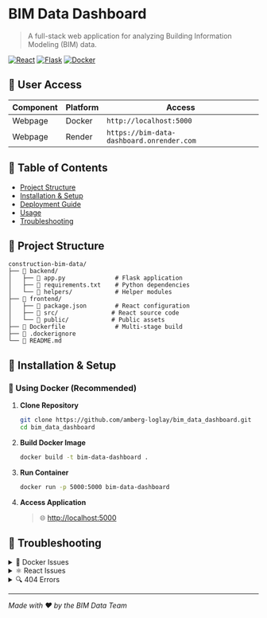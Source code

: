 # BIM Data Dashboard

> A full-stack web application for analyzing Building Information Modeling (BIM) data.

[![React](https://img.shields.io/badge/Frontend-React-blue)](https://reactjs.org/)
[![Flask](https://img.shields.io/badge/Backend-Flask-green)](https://flask.palletsprojects.com/)
[![Docker](https://img.shields.io/badge/Container-Docker-blue)](https://www.docker.com/)

## 🔑 User Access

| Component | Platform | Access |
|-----------|----------|---------|
| Webpage | Docker | `http://localhost:5000` |
| Webpage | Render | `https://bim-data-dashboard.onrender.com` |

## 📑 Table of Contents

- [Project Structure](#-project-structure)
- [Installation & Setup](#-installation--setup)
- [Deployment Guide](#-deployment-guide)
- [Usage](#-usage)
- [Troubleshooting](#-troubleshooting)

## 📁 Project Structure

```tree
construction-bim-data/
├── 📂 backend/
│   ├── 📜 app.py              # Flask application
│   ├── 📜 requirements.txt    # Python dependencies
│   └── 📂 helpers/            # Helper modules
├── 📂 frontend/
│   ├── 📜 package.json        # React configuration
│   ├── 📂 src/               # React source code
│   └── 📂 public/            # Public assets
├── 🐳 Dockerfile              # Multi-stage build
├── 📝 .dockerignore
└── 📖 README.md
```

## 🚀 Installation & Setup

### 🐳 Using Docker (Recommended)

1. **Clone Repository**
   ```bash
   git clone https://github.com/amberg-loglay/bim_data_dashboard.git
   cd bim_data_dashboard
   ```

2. **Build Docker Image**
   ```bash
   docker build -t bim-data-dashboard .
   ```

3. **Run Container**
   ```bash
   docker run -p 5000:5000 bim-data-dashboard
   ```

4. **Access Application**
   > 🌐 [http://localhost:5000](http://localhost:5000)

## 🔧 Troubleshooting

<details>
<summary>🐳 Docker Issues</summary>

```bash
# Clean build
docker build --no-cache -t construction-bim-data .
```
</details>

<details>
<summary>⚛️ React Issues</summary>

- Check `package.json` dependencies
- Verify module imports
</details>

<details>
<summary>🔍 404 Errors</summary>

- Verify static file configuration
- Check build paths
</details>

---
*Made with ❤️ by the BIM Data Team*
